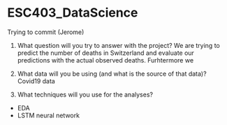 # ESC403_DataScience
Trying to commit (Jerome)


1) What question will you try to answer with the project?
We are trying to predict the number of deaths in Switzerland and evaluate our predictions with the actual observed deaths. Furhtermore we 

2) What data will you be using (and what is the source of that data)?
Covid19 data

3) What techniques will you use for the analyses?

*  EDA
*  LSTM neural network
